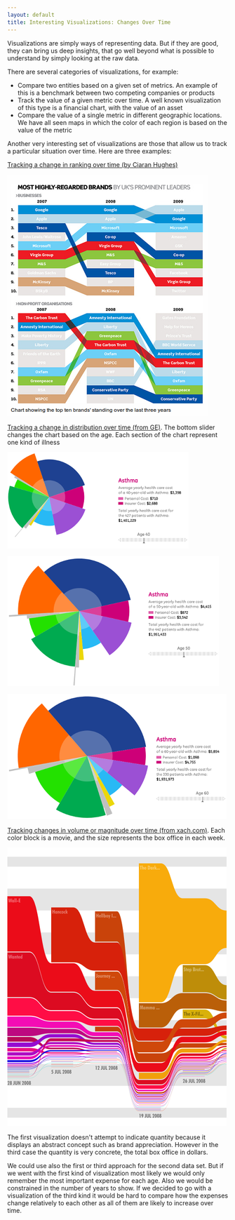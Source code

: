 ```yaml
---
layout: default
title: Interesting Visualizations: Changes Over Time
---
```


<p>
Visualizations are simply ways of representing data. But if they are good,
they can bring us deep insights, that go well beyond what is possible to
understand by simply looking at the raw data.
</p>
<p>
There are several categories of visualizations, for example:
  <ul>
    <li>Compare two entities based on a given set of metrics. An example
    of this is a benchmark between two competing companies or products</li>
    <li>Track the value of a given metric over time. A well known
    visualization of this type is a financial chart, with the value of an
    asset</li>
    <li>Compare the value of a single metric in different geographic locations.
    We have all seen maps in which the color of each region is based on the
    value of the metric</li>
  </ul>
<p>
Another very interesting set of visualizations are those that allow us to
track a particular situation over time. Here are three examples:
</p>
<p>
<a href="http://www.flickr.com/photos/ciaranhughes/4121291229/">
  Tracking a change in ranking over time (by Ciaran Hughes)</a>
</p>

![](/images/visualization-changes-ranking-over-time.png)

<p>
<a href="http://www.ge.com/visualization/health_costs/index.html">
  Tracking a change in distribution over time (from GE)</a>.
The bottom slider changes the chart based on the age. Each section of the
chart represent one kind of illness
</p>

![](/images/visualization-changes-distribution-over-time-40.png)

![](/images/visualization-changes-distribution-over-time-50.png)

![](/images/visualization-changes-distribution-over-time-60.png)

<p>
<a href="http://www.xach.com/moviecharts/2008.html">
  Tracking changes in volume or magnitude over time (from xach.com)</a>.
Each color block is a movie, and the size represents the box office in each
week.
</p>

![](/images/visualization-changes-volume-over-time.png)

<p>
The first visualization doesn't attempt to indicate quantity because it
displays an abstract concept such as brand appreciation. However in the third
case the quantity is very concrete, the total box office in dollars.
</p>
<p>
We could use also the first or third approach for the second data set.
But if we went with the first kind of visualization most likely we would only
remember the most important expense for each age. Also we would be constrained
in the number of years to show. If we decided to go with a visualization of
the third kind it would be hard to compare how the expenses change relatively
to each other as all of them are likely to increase over time.
</p>
